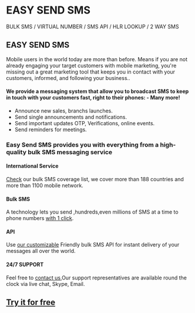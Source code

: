 # EASY SEND SMS

BULK SMS / VIRTUAL NUMBER / SMS API / HLR LOOKUP / 2 WAY SMS

## EASY SEND SMS

Mobile users in the world today are more than before. Means if you are not already engaging your target customers with mobile marketing, you're missing out a great marketing tool that keeps you in contact with your customers, informed, and following your business..

#### We provide a messaging system that allow you to broadcast SMS to keep in touch with your customers fast, right to their phones: - Many more!

  - Announce new sales, branchs launches.
  - Send single announcements and notifications.
  - Send important updates OTP, Verifications, online events.
  - Send reminders for meetings.


### Easy Send SMS provides you with everything from a high-quality bulk SMS messaging service

#### International Service
[Check](https://www.easysendsms.com/countries-list) our bulk SMS coverage list, we cover more than 188 countries and more than 1100 mobile network.

#### Bulk SMS
A technology lets you send ,hundreds,even millions of SMS at a time to phone numbers [with 1 click](https://www.easysendsms.com/bulksms).

#### API
Use [our customizable](https://www.easysendsms.com/developers) Friendly bulk SMS API for instant delivery of your messages all over the world.

#### 24/7 SUPPORT
Feel free to [contact us](https://www.easysendsms.com/contact-us),Our support representatives are available round the clock via live chat, Skype, Email.


## [Try it for free](https://www.easysendsms.com/register)
